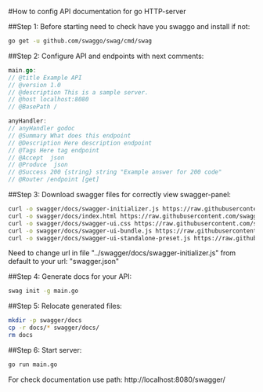 #How to config API documentation for go HTTP-server 

##Step 1:
Before starting need to check have you swaggo and install if not:
```bash
go get -u github.com/swaggo/swag/cmd/swag
```

##Step 2:
Configure API and endpoints with next comments:
```go
main.go:
// @title Example API
// @version 1.0
// @description This is a sample server.
// @host localhost:8080
// @BasePath /
```
```go
anyHandler:
// anyHandler godoc
// @Summary What does this endpoint
// @Description Here description endpoint
// @Tags Here tag endpoint
// @Accept  json
// @Produce  json
// @Success 200 {string} string "Example answer for 200 code"
// @Router /endpoint [get]
```

##Step 3:
Download swagger files for correctly view swagger-panel:
```bash
curl -o swagger/docs/swagger-initializer.js https://raw.githubusercontent.com/swagger-api/swagger-ui/master/dist/swagger-initializer.js
curl -o swagger/docs/index.html https://raw.githubusercontent.com/swagger-api/swagger-ui/master/dist/index.html
curl -o swagger/docs/swagger-ui.css https://raw.githubusercontent.com/swagger-api/swagger-ui/master/dist/swagger-ui.css
curl -o swagger/docs/swagger-ui-bundle.js https://raw.githubusercontent.com/swagger-api/swagger-ui/master/dist/swagger-ui-bundle.js
curl -o swagger/docs/swagger-ui-standalone-preset.js https://raw.githubusercontent.com/swagger-api/swagger-ui/master/dist/swagger-ui-standalone-preset.js
```
Need to change url in file "../swagger/docs/swagger-initializer.js" from default to your url: "swagger.json"

##Step 4:
Generate docs for your API:
```bash
swag init -g main.go
```

##Step 5:
Relocate generated files:
```bash
mkdir -p swagger/docs
cp -r docs/* swagger/docs/
rm docs
```

##Step 6:
Start server:
```bash
go run main.go
```
For check documentation use path:
http://localhost:8080/swagger/
